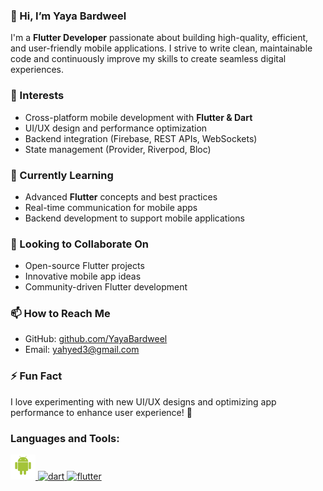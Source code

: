 ### 👋 Hi, I’m Yaya Bardweel  

I'm a **Flutter Developer** passionate about building high-quality, efficient, and user-friendly mobile applications. I strive to write clean, maintainable code and continuously improve my skills to create seamless digital experiences.  

### 👀 Interests  
- Cross-platform mobile development with **Flutter & Dart**  
- UI/UX design and performance optimization  
- Backend integration (Firebase, REST APIs, WebSockets)  
- State management (Provider, Riverpod, Bloc)  

### 🌱 Currently Learning  
- Advanced **Flutter** concepts and best practices  
- Real-time communication for mobile apps  
- Backend development to support mobile applications  

### 💞️ Looking to Collaborate On  
- Open-source Flutter projects  
- Innovative mobile app ideas  
- Community-driven Flutter development  

### 📫 How to Reach Me  
- GitHub: [github.com/YayaBardweel](https://github.com/YayaBardweel)   
- Email: [yahyed3@gmail.com](#)  

### ⚡ Fun Fact  
I love experimenting with new UI/UX designs and optimizing app performance to enhance user experience! 🚀  

<h3 align="left">Languages and Tools:</h3>
<p align="left"> <a href="https://developer.android.com" target="_blank" rel="noreferrer"> <img src="https://raw.githubusercontent.com/devicons/devicon/master/icons/android/android-original-wordmark.svg" alt="android" width="40" height="40"/> </a> <a href="https://dart.dev" target="_blank" rel="noreferrer"> <img src="https://www.vectorlogo.zone/logos/dartlang/dartlang-icon.svg" alt="dart" width="40" height="40"/> </a> <a href="https://flutter.dev" target="_blank" rel="noreferrer"> <img src="https://www.vectorlogo.zone/logos/flutterio/flutterio-icon.svg" alt="flutter" width="40" height="40"/> </a> </p>


